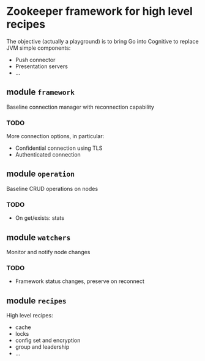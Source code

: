 # Zookeeper framework for high level recipes

The objective (actually a playground) is to bring Go into Cognitive to replace JVM simple components:

- Push connector
- Presentation servers
- ...

## module `framework`

Baseline connection manager with reconnection capability

### TODO

More connection options, in particular:

- Confidential connection using TLS
- Authenticated connection

## module `operation`

Baseline CRUD operations on nodes

### TODO

- On get/exists: stats

## module `watchers`

Monitor and notify node changes

### TODO

- Framework status changes, preserve on reconnect

## module `recipes`

High level recipes:

- cache
- locks
- config set and encryption
- group and leadership
- ...
